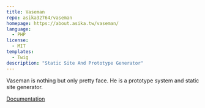 ```yaml
---
title: Vaseman
repo: asika32764/vaseman
homepage: https://about.asika.tw/vaseman/
language:
  - PHP
license:
  - MIT
templates:
  - Twig
description: "Static Site And Prototype Generator"
---
```


Vaseman is nothing but only pretty face. He is a prototype system and static site generator.

[Documentation](https://about.asika.tw/vaseman/documentation/getting-started.html)
